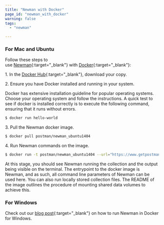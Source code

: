 ```yaml
---
title: "Newman with Docker"
page_id: "newman_with_docker"
warning: false
tags:
  - "newman"

---
```


### For Mac and Ubuntu

Follow these steps to use [Newman](https://github.com/postmanlabs/newman){:target="_blank"} with [Docker](https://www.docker.com/){:target="_blank"}:

1\. In the [Docker Hub](http://registry.hub.docker.com/u/postman/newman_ubuntu1404){:target="_blank"}, download your copy. 

2\. Ensure you have Docker installed and running in your system. 

Docker has extensive installation guideline for popular operating systems. Choose your operating system and follow the instructions. A quick test to see if docker is installed correctly is to execute the following command, ensuring that it runs without errors.

```bash
$ docker run hello-world
```

3\. Pull the Newman docker image.

```bash
$ docker pull postman/newman_ubuntu1404
```

4\. Run Newman commands on the image.

```bash
$ docker run -t postman/newman_ubuntu1404 --url="https://www.getpostman.com/collections/8a0c9bc08f062d12dcda"
```

At this stage, you should see Newman running the collection and the output being visible on the terminal. The entrypoint to the docker image is Newman, and as such, all command line parameters of Newman can be used here. You can also run locally stored collection files. The README of the image outlines the procedure of mounting shared data volumes to achieve this.

### For Windows

Check out our [blog post](http://blog.getpostman.com/2015/08/07/using-the-newman-docker-image-in-windows/){:target="_blank"} on how to run Newman in Docker for Windows.
